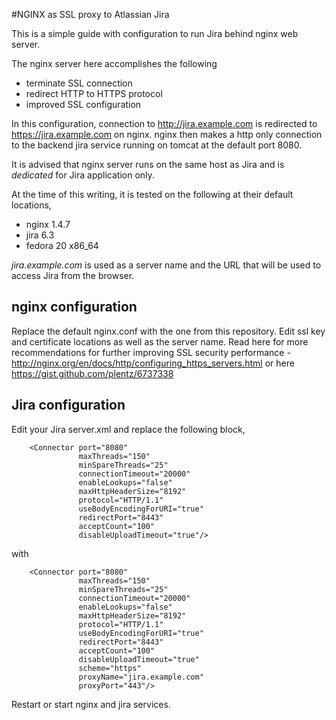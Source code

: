 #NGINX as SSL proxy to Atlassian Jira

This is a simple guide with configuration to run Jira behind nginx web server.

The nginx server here accomplishes the following 

* terminate SSL connection
* redirect HTTP to HTTPS protocol
* improved SSL configuration

In this configuration, connection to http://jira.example.com is redirected to https://jira.example.com on nginx. nginx then makes a http only connection to the backend jira service running on tomcat at the default port 8080.

It is advised that nginx server runs on the same host as Jira and is _dedicated_ for Jira application only.

At the time of this writing, it is tested on the following at their default locations,

* nginx 1.4.7
* jira 6.3
* fedora 20 x86_64 

_jira.example.com_ is used as a server name and the URL that will be used to access Jira from the browser.

nginx configuration
-------------------
Replace the default nginx.conf with the one from this repository. Edit ssl key and certificate locations as well as the server name. Read here for more recommendations for further improving SSL security performance - http://nginx.org/en/docs/http/configuring_https_servers.html or here https://gist.github.com/plentz/6737338

Jira configuration
------------------
Edit your Jira server.xml and replace the following block,

        <Connector port="8080"
                   maxThreads="150"
                   minSpareThreads="25"
                   connectionTimeout="20000"
                   enableLookups="false"
                   maxHttpHeaderSize="8192"
                   protocol="HTTP/1.1"
                   useBodyEncodingForURI="true"
                   redirectPort="8443"
                   acceptCount="100"
                   disableUploadTimeout="true"/>


with 

        <Connector port="8080"
                   maxThreads="150"
                   minSpareThreads="25"
                   connectionTimeout="20000"
                   enableLookups="false"
                   maxHttpHeaderSize="8192"
                   protocol="HTTP/1.1"
                   useBodyEncodingForURI="true"
                   redirectPort="8443"
                   acceptCount="100"
                   disableUploadTimeout="true"
                   scheme="https"
                   proxyName="jira.example.com"
                   proxyPort="443"/>


Restart or start nginx and jira services.
